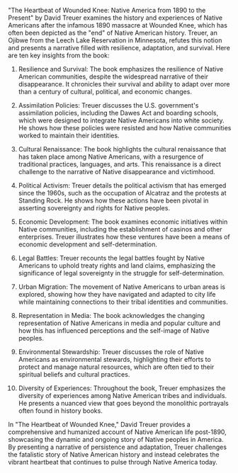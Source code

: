 "The Heartbeat of Wounded Knee: Native America from 1890 to the Present" by David Treuer examines the history and experiences of Native Americans after the infamous 1890 massacre at Wounded Knee, which has often been depicted as the "end" of Native American history. Treuer, an Ojibwe from the Leech Lake Reservation in Minnesota, refutes this notion and presents a narrative filled with resilience, adaptation, and survival. Here are ten key insights from the book:

1. Resilience and Survival: The book emphasizes the resilience of Native American communities, despite the widespread narrative of their disappearance. It chronicles their survival and ability to adapt over more than a century of cultural, political, and economic changes.

2. Assimilation Policies: Treuer discusses the U.S. government's assimilation policies, including the Dawes Act and boarding schools, which were designed to integrate Native Americans into white society. He shows how these policies were resisted and how Native communities worked to maintain their identities.

3. Cultural Renaissance: The book highlights the cultural renaissance that has taken place among Native Americans, with a resurgence of traditional practices, languages, and arts. This renaissance is a direct challenge to the narrative of Native disappearance and victimhood.

4. Political Activism: Treuer details the political activism that has emerged since the 1960s, such as the occupation of Alcatraz and the protests at Standing Rock. He shows how these actions have been pivotal in asserting sovereignty and rights for Native peoples.

5. Economic Development: The book examines economic initiatives within Native communities, including the establishment of casinos and other enterprises. Treuer illustrates how these ventures have been a means of economic development and self-determination.

6. Legal Battles: Treuer recounts the legal battles fought by Native Americans to uphold treaty rights and land claims, emphasizing the significance of legal sovereignty in the struggle for self-determination.

7. Urban Migration: The movement of Native Americans to urban areas is explored, showing how they have navigated and adapted to city life while maintaining connections to their tribal identities and communities.

8. Representation in Media: The book acknowledges the changing representation of Native Americans in media and popular culture and how this has influenced perceptions and the self-image of Native peoples.

9. Environmental Stewardship: Treuer discusses the role of Native Americans as environmental stewards, highlighting their efforts to protect and manage natural resources, which are often tied to their spiritual beliefs and cultural practices.

10. Diversity of Experiences: Throughout the book, Treuer emphasizes the diversity of experiences among Native American tribes and individuals. He presents a nuanced view that goes beyond the monolithic portrayals often found in history books.

In "The Heartbeat of Wounded Knee," David Treuer provides a comprehensive and humanized account of Native American life post-1890, showcasing the dynamic and ongoing story of Native peoples in America. By presenting a narrative of persistence and adaptation, Treuer challenges the fatalistic story of Native American history and instead celebrates the vibrant heartbeat that continues to pulse through Native America today.